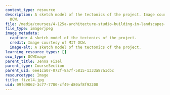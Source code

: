 ```yaml
---
content_type: resource
description: A sketch model of the tectonics of the project. Image courtesy of MIT
  OCW.
file: /media/courses/4-125a-architecture-studio-building-in-landscapes-fall-2005/09fd98623c777780cf49d80af8f92200_fizel4.jpg
file_type: image/jpeg
image_metadata:
  caption: A sketch model of the tectonics of the project.
  credit: Image courtesy of MIT OCW.
  image-alt: A sketch model of the tectonics of the project.
learning_resource_types: []
ocw_type: OCWImage
parent_title: Jenna Fizel
parent_type: CourseSection
parent_uid: 6ee1ca07-072f-8a7f-5815-1333a87a1cbc
resourcetype: Image
title: fizel4.jpg
uid: 09fd9862-3c77-7780-cf49-d80af8f92200
---
```

